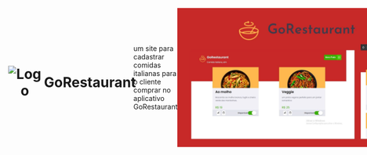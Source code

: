 <div style="display: flex; flex:1; align-items:center">
   <h1 style="text-align: center; display: flex; flex-direction: row; align-items: center;">
      <img src="./public/favicon.ico" style="margin-right: 2%" alt="Logo">
      GoRestaurant 
   </h1>
   <p>
      um site para cadastrar comidas italianas para o cliente comprar no aplicativo <a>GoRestaurant</a>
   </p>
   <img src="./public/resultado.jpg.jpg" alt="Resultado da Aplicação">
   <h3>🚀 Tecnologias Usadas</h3>
   <ul>
      <li>React</li>
      <li>typeScript</li>
      <li>NextJS</li>
      <li>MongoDB</li>
      <li>Context API</li>
      <li>Sweet Alert</li>
   </ul>
   <h3>📓 Como usar no seu PC</h3>
   <ul>
      <li>Antes é preciso ter instalado o <a href="https://nodejs.org/en/">NodeJS</a></li>
      <li><code>git clone https://github.com/franwanderley/gorestaurant</code></li>
      <li><code>cd 'sua pasta'</code></li>
      <li><code>code .</code> para abrir no VSCode</li>
      <li><code>npm install</code></li>
      <li>Depois da Instalação roda  <code>npm start</code></li>
      <li>Depois disso acesse http://localhost:3000</li>
      <li>Ou você pode apenas acessar-lo <a href="https://gorestaurant-xi.vercel.app/">neste link</a></li>
   </ul>
   <h3>👍 Como ajudar</h3>
   <ul>
      <li>Faça um fork do projeto.</li>
      <li>Crie uma nova branch com as suas alterações: git checkout -b my-feature</li>
      <li>Salve as alterações e crie uma mensagem de commit contando o que você fez: git commit -m "feature: My new feature"</li>
      <li>Envie as suas alterações: git push origin my-feature</li>
   </ul>
